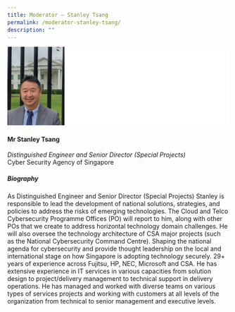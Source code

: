 ```yaml
---
title: ​​Moderator – Stanley Tsang
permalink: /moderator-stanley-tsang/
description: ""
---
```

![](/images/Speakers/Stanley%20Tsang.jpg)

#### **Mr Stanley Tsang**

*Distinguished Engineer and Senior Director (Special Projects)*  
Cyber Security Agency of Singapore

##### **Biography**
As Distinguished Engineer and Senior Director (Special Projects) Stanley is responsible to lead the development of national solutions, strategies, and policies to address the risks of emerging technologies. The Cloud and Telco Cybersecurity Programme Offices (PO) will report to him, along with other POs that we create to address horizontal technology domain challenges. He will also oversee the technology architecture of CSA major projects (such as the National Cybersecurity Command Centre). Shaping the national agenda for cybersecurity and provide thought leadership on the local and international stage on how Singapore is adopting technology securely. 29+ years of experience across Fujitsu, HP, NEC, Microsoft and CSA. He has extensive experience in IT services in various capacities from solution design to project/delivery management to technical support in delivery operations. He has managed and worked with diverse teams on various types of services projects and working with customers at all levels of the organization from technical to senior management and executive levels.
